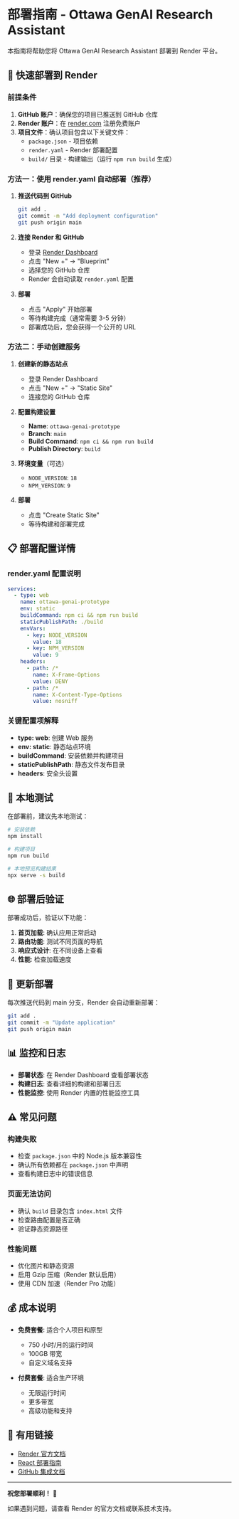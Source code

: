 # 部署指南 - Ottawa GenAI Research Assistant

本指南将帮助您将 Ottawa GenAI Research Assistant 部署到 Render 平台。

## 🚀 快速部署到 Render

### 前提条件

1. **GitHub 账户**：确保您的项目已推送到 GitHub 仓库
2. **Render 账户**：在 [render.com](https://render.com) 注册免费账户
3. **项目文件**：确认项目包含以下关键文件：
   - `package.json` - 项目依赖
   - `render.yaml` - Render 部署配置
   - `build/` 目录 - 构建输出（运行 `npm run build` 生成）

### 方法一：使用 render.yaml 自动部署（推荐）

1. **推送代码到 GitHub**
   ```bash
   git add .
   git commit -m "Add deployment configuration"
   git push origin main
   ```

2. **连接 Render 和 GitHub**
   - 登录 [Render Dashboard](https://dashboard.render.com)
   - 点击 "New +" → "Blueprint"
   - 选择您的 GitHub 仓库
   - Render 会自动读取 `render.yaml` 配置

3. **部署**
   - 点击 "Apply" 开始部署
   - 等待构建完成（通常需要 3-5 分钟）
   - 部署成功后，您会获得一个公开的 URL

### 方法二：手动创建服务

1. **创建新的静态站点**
   - 登录 Render Dashboard
   - 点击 "New +" → "Static Site"
   - 连接您的 GitHub 仓库

2. **配置构建设置**
   - **Name**: `ottawa-genai-prototype`
   - **Branch**: `main`
   - **Build Command**: `npm ci && npm run build`
   - **Publish Directory**: `build`

3. **环境变量**（可选）
   - `NODE_VERSION`: `18`
   - `NPM_VERSION`: `9`

4. **部署**
   - 点击 "Create Static Site"
   - 等待构建和部署完成

## 📋 部署配置详情

### render.yaml 配置说明

```yaml
services:
  - type: web
    name: ottawa-genai-prototype
    env: static
    buildCommand: npm ci && npm run build
    staticPublishPath: ./build
    envVars:
      - key: NODE_VERSION
        value: 18
      - key: NPM_VERSION
        value: 9
    headers:
      - path: /*
        name: X-Frame-Options
        value: DENY
      - path: /*
        name: X-Content-Type-Options
        value: nosniff
```

### 关键配置项解释

- **type: web**: 创建 Web 服务
- **env: static**: 静态站点环境
- **buildCommand**: 安装依赖并构建项目
- **staticPublishPath**: 静态文件发布目录
- **headers**: 安全头设置

## 🔧 本地测试

在部署前，建议先本地测试：

```bash
# 安装依赖
npm install

# 构建项目
npm run build

# 本地预览构建结果
npx serve -s build
```

## 🌐 部署后验证

部署成功后，验证以下功能：

1. **首页加载**: 确认应用正常启动
2. **路由功能**: 测试不同页面的导航
3. **响应式设计**: 在不同设备上查看
4. **性能**: 检查加载速度

## 🔄 更新部署

每次推送代码到 main 分支，Render 会自动重新部署：

```bash
git add .
git commit -m "Update application"
git push origin main
```

## 📊 监控和日志

- **部署状态**: 在 Render Dashboard 查看部署状态
- **构建日志**: 查看详细的构建和部署日志
- **性能监控**: 使用 Render 内置的性能监控工具

## ⚠️ 常见问题

### 构建失败
- 检查 `package.json` 中的 Node.js 版本兼容性
- 确认所有依赖都在 `package.json` 中声明
- 查看构建日志中的错误信息

### 页面无法访问
- 确认 `build` 目录包含 `index.html` 文件
- 检查路由配置是否正确
- 验证静态资源路径

### 性能问题
- 优化图片和静态资源
- 启用 Gzip 压缩（Render 默认启用）
- 使用 CDN 加速（Render Pro 功能）

## 💰 成本说明

- **免费套餐**: 适合个人项目和原型
  - 750 小时/月的运行时间
  - 100GB 带宽
  - 自定义域名支持

- **付费套餐**: 适合生产环境
  - 无限运行时间
  - 更多带宽
  - 高级功能和支持

## 🔗 有用链接

- [Render 官方文档](https://render.com/docs)
- [React 部署指南](https://create-react-app.dev/docs/deployment/)
- [GitHub 集成文档](https://render.com/docs/github)

---

**祝您部署顺利！** 🎉

如果遇到问题，请查看 Render 的官方文档或联系技术支持。 